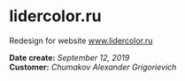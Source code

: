 # lidercolor.ru
Redesign for website www.lidercolor.ru

<b>Date create:</b> <i>September 12, 2019</i> <br>
<b>Customer:</b> <i>Chumakov Alexander Grigorievich</i>
